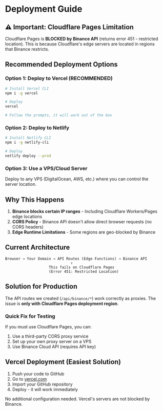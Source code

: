 # Deployment Guide

## ⚠️ Important: Cloudflare Pages Limitation

Cloudflare Pages is **BLOCKED by Binance API** (returns error 451 - restricted location). This is because Cloudflare's edge servers are located in regions that Binance restricts.

## Recommended Deployment Options

### Option 1: Deploy to Vercel (RECOMMENDED)
```bash
# Install Vercel CLI
npm i -g vercel

# Deploy
vercel

# Follow the prompts, it will work out of the box
```

### Option 2: Deploy to Netlify
```bash
# Install Netlify CLI
npm i -g netlify-cli

# Deploy
netlify deploy --prod
```

### Option 3: Use a VPS/Cloud Server
Deploy to any VPS (DigitalOcean, AWS, etc.) where you can control the server location.

## Why This Happens

1. **Binance blocks certain IP ranges** - Including Cloudflare Workers/Pages edge locations
2. **CORS Policy** - Binance API doesn't allow direct browser requests (no CORS headers)
3. **Edge Runtime Limitations** - Some regions are geo-blocked by Binance

## Current Architecture

```
Browser → Your Domain → API Routes (Edge Functions) → Binance API
                              ↑
                    This fails on Cloudflare Pages
                    (Error 451: Restricted Location)
```

## Solution for Production

The API routes we created (`/api/binance/*`) work correctly as proxies. The issue is **only with Cloudflare Pages deployment region**.

### Quick Fix for Testing
If you must use Cloudflare Pages, you can:
1. Use a third-party CORS proxy service
2. Set up your own proxy server on a VPS
3. Use Binance Cloud API (requires API key)

## Vercel Deployment (Easiest Solution)

1. Push your code to GitHub
2. Go to [vercel.com](https://vercel.com)
3. Import your GitHub repository
4. Deploy - it will work immediately

No additional configuration needed. Vercel's servers are not blocked by Binance.